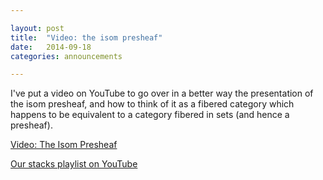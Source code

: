 ```yaml
---

layout: post
title:  "Video: the isom presheaf"
date:   2014-09-18
categories: announcements 

---
```


I've put a video on YouTube to go over in a better way the presentation of the isom presheaf, and how to think of it as a fibered category which happens to be equivalent to a category fibered in sets (and hence a presheaf).

[Video: The Isom Presheaf][video]

[Our stacks playlist on YouTube][playlist]

[playlist]: http://www.youtube.com/playlist?list=PLwRA8zj9nt3i2kRfSUmLkPT8z5qxqHw-W

[video]: http://youtu.be/Z6rnOZHYyUo?list=PLwRA8zj9nt3i2kRfSUmLkPT8z5qxqHw-W